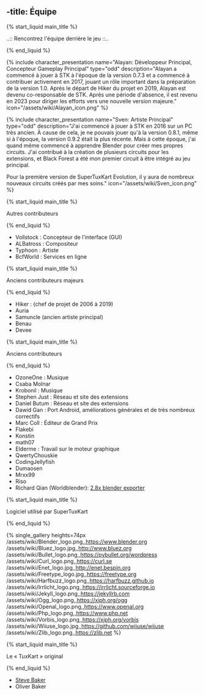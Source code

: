 -title: Équipe
---
{% start_liquid main_title %}

..:: Rencontrez l'équipe derrière le jeu ::..

{% end_liquid %}

{% include character_presentation name="Alayan: Développeur Principal, Concepteur Gameplay Principal" type="odd" description="Alayan a commencé à jouer à STK à l'époque de la version 0.7.3 et a commencé à contribuer activement en 2017, jouant un rôle important dans la préparation de la version 1.0. Après le départ de Hiker du projet en 2019, Alayan est devenu co-responsable de STK. Après une période d'absence, il est revenu en 2023 pour diriger les efforts vers une nouvelle version majeure." icon="/assets/wiki/Alayan_icon.png" %}

{% include character_presentation name="Sven: Artiste Principal" type="odd" description="J'ai commencé à jouer à STK en 2016 sur un PC très ancien. À cause de cela, je ne pouvais jouer qu'à la version 0.8.1, même si à l'époque, la version 0.9.2 était la plus récente.
Mais à cette époque, j'ai quand même commencé à apprendre Blender pour créer mes propres circuits.
J'ai contribué à la création de plusieurs circuits pour les extensions, et Black Forest a été mon premier circuit à être intégré au jeu principal.

Pour la première version de SuperTuxKart Evolution, il y aura de nombreux nouveaux circuits créés par mes soins." icon="/assets/wiki/Sven_icon.png" %}

{% start_liquid main_title %}

Autres contributeurs

{% end_liquid %}

* Vollstock : Concepteur de l'interface (GUI)
* ALBatross : Compositeur
* Typhoon : Artiste
* BcfWorld : Services en ligne

{% start_liquid main_title %}

Anciens contributeurs majeurs

{% end_liquid %}

* Hiker : (chef de projet de 2006 à 2019)
* Auria
* Samuncle (ancien artiste principal)
* Benau
* Devee

{% start_liquid main_title %}

Anciens contributeurs

{% end_liquid %}

* OzoneOne : Musique
* Csaba Molnar
* Krobonil : Musique
* Stephen Just : Réseau et site des extensions
* Daniel Butum : Réseau et site des extensions
* Dawid Gan : Port Android, améliorations générales et de très nombreux correctifs
* Marc Coll : Éditeur de Grand Prix
* Flakebi
* Konstin
* math07
* Elderme : Travail sur le moteur graphique
* QwertyChouskie
* CodingJellyfish
* Dumaosen
* Mrxx99
* Riso
* Richard Qian (Worldblender): [2.8x blender exporter](https://github.com/supertuxkart/stk-blender)

{% start_liquid main_title %}

Logiciel utilisé par SuperTuxKart

{% end_liquid %}

{% single_gallery heights=74px
/assets/wiki/Blender_logo.png,,https://www.blender.org
/assets/wiki/Bluez_logo.jpg,,http://www.bluez.org
/assets/wiki/Bullet_logo.png,,https://pybullet.org/wordpress
/assets/wiki/Curl_logo.png,,https://curl.se
/assets/wiki/Enet_logo.jpg,,http://enet.bespin.org
/assets/wiki/Freetype_logo.jpg,,https://freetype.org
/assets/wiki/Harfbuzz_logo.png,,https://harfbuzz.github.io
/assets/wiki/Irrlicht_logo.png,,https://irrlicht.sourceforge.io
/assets/wiki/Jekyll_logo.png,,https://jekyllrb.com
/assets/wiki/Ogg_logo.png,,https://xiph.org/ogg
/assets/wiki/Openal_logo.png,,https://www.openal.org
/assets/wiki/Php_logo.png,,https://www.php.net
/assets/wiki/Vorbis_logo.png,,https://xiph.org/vorbis
/assets/wiki/Wiiuse_logo.jpg,,https://github.com/wiiuse/wiiuse
/assets/wiki/Zlib_logo.png,,https://zlib.net
%}

{% start_liquid main_title %}

Le « TuxKart » original

{% end_liquid %}

* [Steve Baker](https://www.sjbaker.org)
* Oliver Baker
